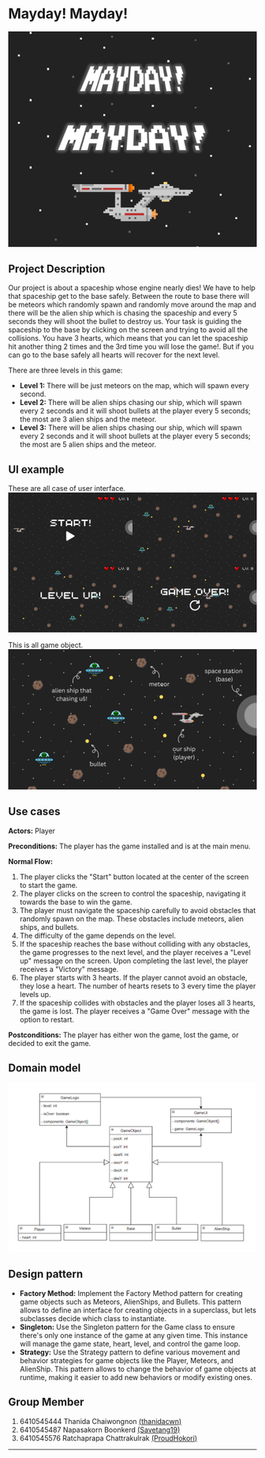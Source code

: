 # **Mayday! Mayday!**
![logo](assets/logo.png)

## **Project Description**
Our project is about a spaceship whose engine nearly dies! We have to help that spaceship get to the base safely. Between the route to base there will be meteors which randomly spawn and randomly move around the map and there will be the alien ship which is chasing the spaceship and every 5 seconds they will shoot the bullet to destroy us. Your task is guiding the spaceship to the base by clicking on the screen and trying to avoid all the collisions. You have 3 hearts, which means that you can let the spaceship hit another thing 2 times and the 3rd time you will lose the game!. But if you can go to the base safely all hearts will recover for the next level.

There are three levels in this game:
- **Level 1:** There will be just meteors on the map, which will spawn every second.
- **Level 2:** There will be alien ships chasing our ship, which will spawn every 2 seconds and it will shoot bullets at the player every 5 seconds; the most are 3 alien ships and the meteor.
- **Level 3:** There will be alien ships chasing our ship, which will spawn every 2 seconds and it will shoot bullets at the player every 5 seconds; the most are 5 alien ships and the meteor.


## **UI example**

These are all case of user interface.
![all case ui](assets/all_case.png)

This is all game object.
![point on game object](assets/point_element.png)

## **Use cases**

**Actors:** Player

**Preconditions:** The player has the game installed and is at the main menu.

**Normal Flow:**

1. The player clicks the "Start" button located at the center of the screen to start the game.
2. The player clicks on the screen to control the spaceship, navigating it towards the base to win the game.
3. The player must navigate the spaceship carefully to avoid obstacles that randomly spawn on the map. These obstacles include meteors, alien ships, and bullets.
4. The difficulty of the game depends on the level.
5. If the spaceship reaches the base without colliding with any obstacles, the game progresses to the next level, and the player receives a "Level up" message on the screen. Upon completing the last level, the player receives a "Victory" message.
6. The player starts with 3 hearts. If the player cannot avoid an obstacle, they lose a heart. The number of hearts resets to 3 every time the player levels up.
7. If the spaceship collides with obstacles and the player loses all 3 hearts, the game is lost. The player receives a "Game Over" message with the option to restart.

**Postconditions:**
The player has either won the game, lost the game, or decided to exit the game.

## **Domain model**
![domain model](assets/domain_model.png)

## **Design pattern**
- **Factory Method:** Implement the Factory Method pattern for creating game objects such as Meteors, AlienShips, and Bullets. This pattern allows to define an interface for creating objects in a superclass, but lets subclasses decide which class to instantiate.
- **Singleton:** Use the Singleton pattern for the Game class to ensure there's only one instance of the game at any given time. This instance will manage the game state, heart, level, and control the game loop.
- **Strategy:** Use the Strategy pattern to define various movement and behavior strategies for game objects like the Player, Meteors, and AlienShip. This pattern allows to change the behavior of game objects at runtime, making it easier to add new behaviors or modify existing ones.

## **Group Member**
1. 6410545444 	Thanida Chaiwongnon [(thanidacwn)](https://github.com/thanidacwn)
2. 6410545487 	Napasakorn 	Boonkerd [(Savetang19)](https://github.com/Savetang19)
3. 6410545576	Ratchaprapa Chattrakulrak [(ProudHokori)](https://github.com/ProudHokori)
---
